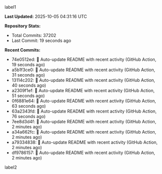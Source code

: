 
label1 
<!-- ACTIVITY_START -->
**Last Updated:** 2025-10-05 04:31:16 UTC

**Repository Stats:**
- Total Commits: 37202
- Last Commit: 19 seconds ago

**Recent Commits:**
- 74e0512ed: 🤖 Auto-update README with recent activity (GitHub Action, 19 seconds ago)
- a5b1f3ce0: 🤖 Auto-update README with recent activity (GitHub Action, 31 seconds ago)
- 13114c202: 🤖 Auto-update README with recent activity (GitHub Action, 40 seconds ago)
- a2309f1ef: 🤖 Auto-update README with recent activity (GitHub Action, 51 seconds ago)
- 0f6881e64: 🤖 Auto-update README with recent activity (GitHub Action, 63 seconds ago)
- 63a2343fd: 🤖 Auto-update README with recent activity (GitHub Action, 76 seconds ago)
- 7ee8d3d4f: 🤖 Auto-update README with recent activity (GitHub Action, 2 minutes ago)
- a34a662fc: 🤖 Auto-update README with recent activity (GitHub Action, 2 minutes ago)
- a79334838: 🤖 Auto-update README with recent activity (GitHub Action, 2 minutes ago)
- df9786157: 🤖 Auto-update README with recent activity (GitHub Action, 2 minutes ago)
<!-- ACTIVITY_END -->

label2
